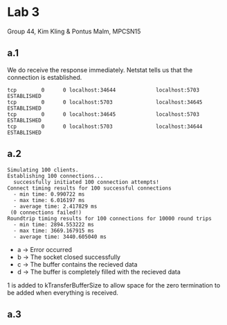 # Lab 3
Group 44, Kim Kling & Pontus Malm, MPCSN15

## a.1
We do receive the response immediately. Netstat tells us that the connection is established.

```
tcp        0      0 localhost:34644             localhost:5703              ESTABLISHED 
tcp        0      0 localhost:5703              localhost:34645             ESTABLISHED 
tcp        0      0 localhost:34645             localhost:5703              ESTABLISHED 
tcp        0      0 localhost:5703              localhost:34644             ESTABLISHED
```

## a.2

```
Simulating 100 clients.
Establishing 100 connections... 
  successfully initiated 100 connection attempts!
Connect timing results for 100 successful connections
  - min time: 0.990722 ms
  - max time: 6.016197 ms
  - average time: 2.417829 ms
 (0 connections failed!)
Roundtrip timing results for 100 connections for 10000 round trips
  - min time: 2894.553222 ms
  - max time: 3669.167915 ms
  - average time: 3440.605040 ms
```

* a -> Error occurred
* b -> The socket closed successfully
* c -> The buffer contains the recieved data
* d -> The buffer is completely filled with the recieved data

1 is added to kTransferBufferSize to allow space for the zero termination to be added when everything is received.

## a.3
